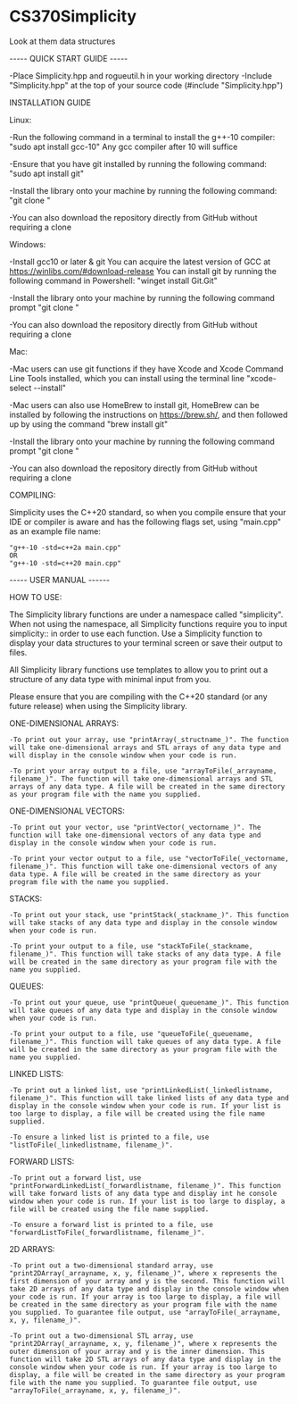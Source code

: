 # CS370Simplicity
Look at them data structures


----- QUICK START GUIDE -----

-Place Simplicity.hpp and rogueutil.h in your working directory
-Include "Simplicity.hpp" at the top of your source code (#include "Simplicity.hpp")

INSTALLATION GUIDE

Linux:
  
  -Run the following command in a terminal to install the g++-10 compiler:
    "sudo apt install gcc-10"
  Any gcc compiler after 10 will suffice
  
  
  -Ensure that you have git installed by running the following command:
    "sudo apt install git"
    
  
  -Install the library onto your machine by running the following command:
    "git clone <URL>"
  
  
  -You can also download the repository directly from GitHub without requiring a clone
  
Windows:
  
  -Install gcc10 or later & git
    You can acquire the latest version of GCC at https://winlibs.com/#download-release
  You can install git by running the following command in Powershell:
    "winget install Git.Git"
  
  
  -Install the library onto your machine by running the following command prompt
    "git clone <URL>"
  
  
  -You can also download the repository directly from GitHub without requiring a clone
  
  
Mac:
   
   -Mac users can use git functions if they have Xcode and Xcode Command Line Tools installed, which you can install using the terminal line "xcode-select --install"
   
   
   -Mac users can also use HomeBrew to install git, HomeBrew can be installed by following the instructions on https://brew.sh/, and then followed up by using the command "brew install git"
  
  
  -Install the library onto your machine by running the following command prompt
    "git clone <URL>"
  
  
  -You can also download the repository directly from GitHub without requiring a clone
  
COMPILING:
  
  Simplicity uses the C++20 standard, so when you compile ensure that your IDE or compiler is aware and has the following flags set, using "main.cpp" as an example file name:

    "g++-10 -std=c++2a main.cpp"
    OR
    "g++-10 -std=c++20 main.cpp"
  
----- USER MANUAL ------
  

HOW TO USE:
  
  The Simplicity library functions are under a namespace called "simplicity". When not using the namespace, all Simplicity functions require you to input simplicity::<function> in order to use each function. Use a Simplicity function to display your data structures to your terminal screen or save their output to files.
  
  All Simplicity library functions use templates to allow you to print out a structure of any data type with minimal input from you.
  
  Please ensure that you are compiling with the C++20 standard (or any future release) when using the Simplicity library.
  
  ONE-DIMENSIONAL ARRAYS:
    
    -To print out your array, use "printArray(_structname_)". The function will take one-dimensional arrays and STL arrays of any data type and will display in the console window when your code is run.
    
    -To print your array output to a file, use "arrayToFile(_arrayname, filename_)". The function will take one-dimensional arrays and STL arrays of any data type. A file will be created in the same directory as your program file with the name you supplied.
  
  ONE-DIMENSIONAL VECTORS:
    
    -To print out your vector, use "printVector(_vectorname_)". The function will take one-dimensional vectors of any data type and display in the console window when your code is run.
    
    -To print your vector output to a file, use "vectorToFile(_vectorname, filename_)". This function will take one-dimensional vectors of any data type. A file will be created in the same directory as your program file with the name you supplied.
  
  STACKS:
    
    -To print out your stack, use "printStack(_stackname_)". This function will take stacks of any data type and display in the console window when your code is run.
    
    -To print your output to a file, use "stackToFile(_stackname, filename_)". This function will take stacks of any data type. A file will be created in the same directory as your program file with the name you supplied.
  
  QUEUES:
    
    -To print out your queue, use "printQueue(_queuename_)". This function will take queues of any data type and display in the console window when your code is run.
    
    -To print your output to a file, use "queueToFile(_queuename, filename_)". This function will take queues of any data type. A file will be created in the same directory as your program file with the name you supplied.
  
  LINKED LISTS:
    
    -To print out a linked list, use "printLinkedList(_linkedlistname, filename_)". This function will take linked lists of any data type and display in the console window when your code is run. If your list is too large to display, a file will be created using the file name supplied.
    
    -To ensure a linked list is printed to a file, use "listToFile(_linkedlistname, filename_)".
  
  FORWARD LISTS:
    
    -To print out a forward list, use "printForwardLinkedList(_forwardlistname, filename_)". This function will take forward lists of any data type and display int he console window when your code is run. If your list is too large to display, a file will be created using the file name supplied.
    
    -To ensure a forward list is printed to a file, use "forwardListToFile(_forwardlistname, filename_)".
  
  2D ARRAYS:
    
    -To print out a two-dimensional standard array, use "print2DArray(_arrayname, x, y, filename_)", where x represents the first dimension of your array and y is the second. This function will take 2D arrays of any data type and display in the console window when your code is run. If your array is too large to display, a file will be created in the same directory as your program file with the name you supplied. To guarantee file output, use "arrayToFile(_arrayname, x, y, filename_)".
    
    -To print out a two-dimensional STL array, use "print2DArray(_arrayname, x, y, filename_)", where x represents the outer dimension of your array and y is the inner dimension. This function will take 2D STL arrays of any data type and display in the console window when your code is run. If your array is too large to display, a file will be created in the same directory as your program file with the name you supplied. To guarantee file output, use "arrayToFile(_arrayname, x, y, filename_)".
